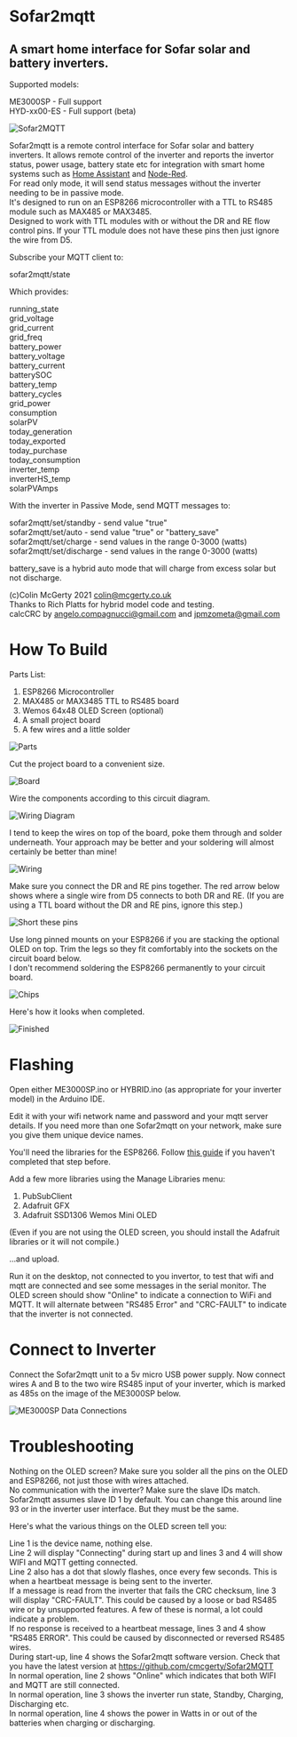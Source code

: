 # Sofar2mqtt
## A smart home interface for Sofar solar and battery inverters.

Supported models:  

ME3000SP - Full support  
HYD-xx00-ES - Full support (beta)

![Sofar2MQTT](pics/Sofar2MQTT.jpg)

Sofar2mqtt is a remote control interface for Sofar solar and battery inverters.
It allows remote control of the inverter and reports the invertor status, power usage, battery state etc for integration with smart home systems such as [Home Assistant](https://www.home-assistant.io/) and [Node-Red](https://nodered.org/).  
For read only mode, it will send status messages without the inverter needing to be in passive mode.  
It's designed to run on an ESP8266 microcontroller with a TTL to RS485 module such as MAX485 or MAX3485.  
Designed to work with TTL modules with or without the DR and RE flow control pins. If your TTL module does not have these pins then just ignore the wire from D5. 

Subscribe your MQTT client to:

sofar2mqtt/state

Which provides:

running_state  
grid_voltage  
grid_current  
grid_freq  
battery_power  
battery_voltage  
battery_current  
batterySOC  
battery_temp  
battery_cycles  
grid_power  
consumption  
solarPV  
today_generation  
today_exported  
today_purchase  
today_consumption  
inverter_temp  
inverterHS_temp  
solarPVAmps  

With the inverter in Passive Mode, send MQTT messages to:

sofar2mqtt/set/standby   - send value "true"  
sofar2mqtt/set/auto   - send value "true" or "battery_save"  
sofar2mqtt/set/charge   - send values in the range 0-3000 (watts)  
sofar2mqtt/set/discharge   - send values in the range 0-3000 (watts) 

battery_save is a hybrid auto mode that will charge from excess solar but not discharge.

(c)Colin McGerty 2021 colin@mcgerty.co.uk  
Thanks to Rich Platts for hybrid model code and testing.  
calcCRC by angelo.compagnucci@gmail.com and jpmzometa@gmail.com

# How To Build

Parts List:
1. ESP8266 Microcontroller
2. MAX485 or MAX3485 TTL to RS485 board
3. Wemos 64x48 OLED Screen (optional)
4. A small project board
5. A few wires and a little solder

![Parts](pics/parts.jpg)

Cut the project board to a convenient size.

![Board](pics/board.jpg)

Wire the components according to this circuit diagram.

![Wiring Diagram](pics/diagram.jpg)

I tend to keep the wires on top of the board, poke them through and solder underneath. Your approach may be better and your soldering will almost certainly be better than mine!

![Wiring](pics/wiring.jpg)

Make sure you connect the DR and RE pins together. The red arrow below shows where a single wire from D5 connects to both DR and RE. (If you are using a TTL board without the DR and RE pins, ignore this step.)

![Short these pins](pics/short.jpg)

Use long pinned mounts on your ESP8266 if you are stacking the optional OLED on top. Trim the legs so they fit comfortably into the sockets on the circuit board below.  
I don't recommend soldering the ESP8266 permanently to your circuit board.   

![Chips](pics/ICs.jpg)

Here's how it looks when completed.

![Finished](pics/Sofar2MQTT_completed.jpg)

# Flashing

Open either ME3000SP.ino or HYBRID.ino (as appropriate for your inverter model) in the Arduino IDE.

Edit it with your wifi network name and password and your mqtt server details. If you need more than one Sofar2mqtt on your network, make sure you give them unique device names.  

You'll need the libraries for the ESP8266. Follow [this guide](https://randomnerdtutorials.com/how-to-install-esp8266-board-arduino-ide/) if you haven't completed that step before.

Add a few more libraries using the Manage Libraries menu:
1. PubSubClient
2. Adafruit GFX
3. Adafruit SSD1306 Wemos Mini OLED

(Even if you are not using the OLED screen, you should install the Adafruit libraries or it will not compile.)

...and upload.

Run it on the desktop, not connected to you invertor, to test that wifi and mqtt are connected and see some messages in the serial monitor.
The OLED screen should show "Online" to indicate a connection to WiFi and MQTT. It will alternate between "RS485 Error" and "CRC-FAULT" to indicate that the inverter is not connected.

# Connect to Inverter

Connect the Sofar2mqtt unit to a 5v micro USB power supply.
Now connect wires A and B to the two wire RS485 input of your inverter, which is marked as 485s on the image of the ME3000SP below.

![ME3000SP Data Connections](pics/485s.jpg)

# Troubleshooting

Nothing on the OLED screen? Make sure you solder all the pins on the OLED and ESP8266, not just those with wires attached.  
No communication with the inverter? Make sure the slave IDs match. Sofar2mqtt assumes slave ID 1 by default. You can change this around line 93 or in the inverter user interface. But they must be the same.   

Here's what the various things on the OLED screen tell you:

Line 1 is the device name, nothing else.  
Line 2 will display "Connecting" during start up and lines 3 and 4 will show WIFI and MQTT getting connected.  
Line 2 also has a dot that slowly flashes, once every few seconds. This is when a heartbeat message is being sent to the inverter.  
If a message is read from the inverter that fails the CRC checksum, line 3 will display "CRC-FAULT". This could be caused by a loose or bad RS485 wire or by unsupported features. A few of these is normal, a lot could indicate a problem.  
If no response is received to a heartbeat message, lines 3 and 4 show "RS485 ERROR". This could be caused by disconnected or reversed RS485 wires.  
During start-up, line 4 shows the Sofar2mqtt software version. Check that you have the latest version at https://github.com/cmcgerty/Sofar2MQTT  
In normal operation, line 2 shows "Online" which indicates that both WIFI and MQTT are still connected.  
In normal operation, line 3 shows the inverter run state, Standby, Charging, Discharging etc.  
In normal operation, line 4 shows the power in Watts in or out of the batteries when charging or discharging.  



